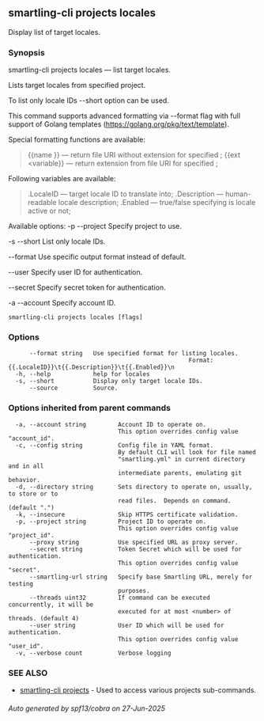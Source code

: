 ## smartling-cli projects locales

Display list of target locales.

### Synopsis

smartling-cli projects locales — list target locales.

Lists target locales from specified project.

To list only locale IDs --short option can be used.

This command supports advanced formatting via --format flag with full
support of Golang templates (https://golang.org/pkg/text/template).

Special formatting functions are available:

  > {{name <variable>}} — return file URI without extension for specified
    <variable>;
  > {{ext <variable}} — return extension from file URI for specified <variable>;

Following variables are available:

  > .LocaleID — target locale ID to translate into;
  > .Description — human-readable locale description;
  > .Enabled — true/false specifying is locale active or not;


Available options:
  -p --project <project>
    Specify project to use.

  -s --short
    List only locale IDs.

  --format
    Use specific output format instead of default.

  --user <user>
    Specify user ID for authentication.

  --secret <secret>
    Specify secret token for authentication.

  -a --account <account>
    Specify account ID.


```
smartling-cli projects locales [flags]
```

### Options

```
      --format string   Use specified format for listing locales.
                                                   Format: {{.LocaleID}}\t{{.Description}}\t{{.Enabled}}\n
  -h, --help            help for locales
  -s, --short           Display only target locale IDs.
      --source          Source.
```

### Options inherited from parent commands

```
  -a, --account string         Account ID to operate on.
                               This option overrides config value "account_id".
  -c, --config string          Config file in YAML format.
                               By default CLI will look for file named
                               "smartling.yml" in current directory and in all
                               intermediate parents, emulating git behavior.
  -d, --directory string       Sets directory to operate on, usually, to store or to
                               read files.  Depends on command. (default ".")
  -k, --insecure               Skip HTTPS certificate validation.
  -p, --project string         Project ID to operate on.
                               This option overrides config value "project_id".
      --proxy string           Use specified URL as proxy server.
      --secret string          Token Secret which will be used for authentication.
                               This option overrides config value "secret".
      --smartling-url string   Specify base Smartling URL, merely for testing
                               purposes.
      --threads uint32         If command can be executed concurrently, it will be
                               executed for at most <number> of threads. (default 4)
      --user string            User ID which will be used for authentication.
                               This option overrides config value "user_id".
  -v, --verbose count          Verbose logging
```

### SEE ALSO

* [smartling-cli projects](smartling-cli_projects.md)	 - Used to access various projects sub-commands.

###### Auto generated by spf13/cobra on 27-Jun-2025

